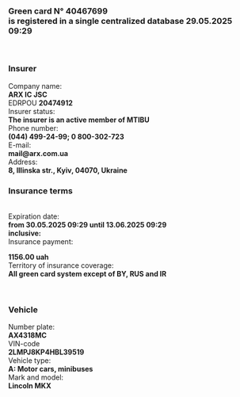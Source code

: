 
<html>

<body>

<p>

<h3> <strong> Green card N° 40467699
 <br> 
 is registered in a single centralized database 29.05.2025 09:29
</strong>
 </h3><br>
 <h3> <strong> Insurer <br></strong>
 </h3>
<p>  
Company name: <br>
<strong>ARX IC JSC
</strong>
<br>
EDRPOU
<strong> 20474912  </strong>
<br>
Insurer status:<br>
<strong>The insurer is an active member of
MTIBU </strong> <br>
Phone number:
<br> 
 <strong>(044) 499-24-99; 0 800-302-723
</strong><br>
E-mail:
 <br>
<strong>mail@arx.com.ua
</strong> <br>
Address:
 <br>
<strong>8, Illinska str., Kyiv, 04070, Ukraine
</strong> <br>

<h3> <strong>  Insurance terms</strong></h3><br>
Expiration date: <br>
<strong>from 30.05.2025 09:29 until 13.06.2025 09:29</strong>
 <br>
<strong>inclusive:
</strong> <br>
Insurance payment:<br>

<strong>1156.00 uah <br></strong>
Territory of insurance coverage:
 <br>
<strong>All green card system except of BY, RUS and IR

 </strong><br>
 
 <h3> <strong>  Vehicle 
<br></strong>
 </h3>
 
Number plate:
 <br>
<strong>AX4318MC
</strong> <br>
VIN-code <br>
<strong>2LMPJ8KP4HBL39519</strong>
 <br>
Vehicle type:
 <br>
<strong>A: Motor cars, minibuses
</strong> <br>
Mark and model:
 <br>
 <strong>Lincoln MKX
</strong> <br>

</p>

